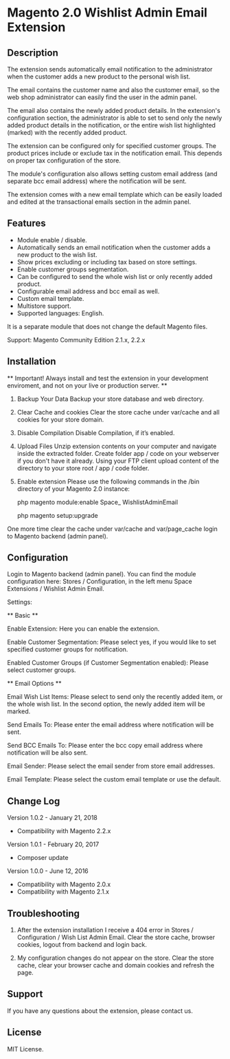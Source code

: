 # **Magento 2.0 Wishlist Admin Email Extension** #


## Description ##

The extension sends automatically email notification to the administrator when the customer adds a new product to the personal wish list. 

The email contains the customer name and also the customer email, so the web shop administrator can easily find the user in the admin panel. 

The email also contains the newly added product details. In the extension's configuration section, the administrator is able to set to send only the newly added product details in the notification, or the entire wish list highlighted (marked) with the recently added product.

The extension can be configured only for specified customer groups. The product prices include or exclude tax in the notification email. This depends on proper tax configuration of the store. 

The module's configuration also allows setting custom email address (and separate bcc email address) where the notification will be sent. 

The extension comes with a new email template which can be easily loaded and edited at the transactional emails section in the admin panel.

## Features ##

- Module enable / disable.
- Automatically sends an email notification when the customer adds a new product to the wish list.
- Show prices excluding or including tax based on store settings.
- Enable customer groups segmentation.
- Can be configured to send the whole wish list or only recently added product.
- Configurable email address and bcc email as well.
- Custom email template.
- Multistore support.
- Supported languages: English. 
 
It is a separate module that does not change the default Magento files. 
 
Support: 
Magento Community Edition  2.1.x, 2.2.x

## Installation ##

** Important! Always install and test the extension in your development enviroment, and not on your live or production server. **
 
1. Backup Your Data 
Backup your store database and web directory. 
 
2. Clear Cache and cookies 
Clear the store cache under var/cache and all cookies for your store domain. 
 
3. Disable Compilation 
Disable Compilation, if it’s enabled.

4. Upload Files 
Unzip extension contents on your computer and navigate inside the extracted folder. Create folder app / code on your webserver if you don't have it already. Using your FTP client upload content of the directory to your store root / app / code folder.

5. Enable extension
Please use the following commands in the /bin directory of your Magento 2.0 instance:

    php magento module:enable Space_ WishlistAdminEmail

    php magento setup:upgrade 

One more time clear the cache under var/cache and var/page_cache login to Magento backend (admin panel).

## Configuration ##
 
Login to Magento backend (admin panel). You can find the module configuration here: Stores / Configuration, in the left menu Space Extensions / Wishlist Admin Email.

Settings:

** Basic **

Enable Extension: Here you can enable the extension.

Enable Customer Segmentation: Please select yes, if you would like to set specified customer groups for notification.

Enabled Customer Groups (if Customer Segmentation enabled): Please select customer groups.
 
** Email Options **

Email Wish List Items: Please select to send only the recently added item, or the whole wish list. In the second option, the newly added item will be marked.

Send Emails To: Please enter the email address where notification will be sent.
 
Send BCC Emails To: Please enter the bcc copy email address where notification will be also sent.

Email Sender: Please select the email sender from store email addresses.

Email Template: Please select the custom email template or use the default.

## Change Log ##

Version 1.0.2 - January 21, 2018
- Compatibility with Magento 2.2.x

Version 1.0.1 - February 20, 2017
- Composer update

Version 1.0.0 - June 12, 2016
- Compatibility with Magento 2.0.x
- Compatibility with Magento 2.1.x

## Troubleshooting ##
 
1. After the extension installation I receive a 404 error in Stores / Configuration / Wish List Admin Email. 
Clear the store cache, browser cookies, logout from backend and login back. 
 
2. My configuration changes do not appear on the store.
Clear the store cache, clear your browser cache and domain cookies and refresh the page.
 
## Support ##
 
If you have any questions about the extension, please contact us.

## License ##

MIT License.
